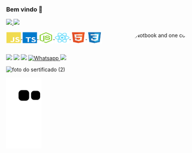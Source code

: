 ### Bem vindo 👋
<div >
      <a href="https://github.com/deviego" display="flex">
     <img height="150em" src="https://github-readme-stats.vercel.app/api?username=deviego&show_icons=true&theme=radical&include_all_commits=true&count_private=true&hide=prs,issues"/>
     <img height="150em" src="https://github-readme-stats.vercel.app/api/top-langs/?username=deviego&layout=compact&theme=radical&langs_count=7"/>
</div>

<div style="display: inline_block"><br>
  <img align="center" alt="Diego-Js" height="30" width="40" src="https://raw.githubusercontent.com/devicons/devicon/master/icons/javascript/javascript-plain.svg">
  <img align="center" alt="Diego-Ts" height="30" width="40" src="https://raw.githubusercontent.com/devicons/devicon/master/icons/typescript/typescript-plain.svg">
  <img align="center" alt="Diego-node" height="30" width="40" src="https://raw.githubusercontent.com/devicons/devicon/master/icons/nodejs/nodejs-original.svg">
  <img align="center" alt="Diego-React" height="30" width="40" src="https://raw.githubusercontent.com/devicons/devicon/master/icons/react/react-original.svg">
  <img align="center" alt="Diego-HTML" height="30" width="40" src="https://raw.githubusercontent.com/devicons/devicon/master/icons/html5/html5-original.svg">
  <img align="center" alt="Diego-CSS" height="30" width="40" src="https://raw.githubusercontent.com/devicons/devicon/master/icons/css3/css3-original.svg"> 
     
  <img align="right" alt="Notbook and one coffe" height="200" style="border-radius:50px;" src="https://raw.githubusercontent.com/MicaelliMedeiros/micaellimedeiros/master/image/computer-illustration.png">
    
</div>

##
  
<div>
     <a href="https://www.youtube.com/channel/UC57olkpMVuuFvwtQj6zoNKg" target="_blank"><img src="https://img.shields.io/badge/YouTube-FF0000?style=for-the-badge&logo=youtube&logoColor=white" target="_blank"></a>
    <a href="https://www.linkedin.com/in/diego-domingues-28a12a215/" target="_blank"><img src="https://img.shields.io/badge/-LinkedIn-%230077B5?style=for-the-badge&logo=linkedin&logoColor=white" target="_blank"></a> 
    <a href="https://discord.com/channels/@me" target="_blank"><img src="https://img.shields.io/badge/Discord-7289DA?style=for-the-badge&logo=discord&logoColor=white" target="_blank"></a>
    <a href="https://api.whatsapp.com/send?phone=5521983120628&text=Ol%C3%A1%20Afonso!%20" target="_blank">
            <img alt="Whatsapp" src="https://img.shields.io/badge/whatsapp-04B404?style=for-the-badge&logo=whatsapp&logoColor=white">
    </a>
    <a href = "mailto:diegodomingues266@gmail.com"><img src="https://img.shields.io/badge/-Gmail-%23333?style=for-the-badge&logo=gmail&logoColor=white" target="_blank">      </a>
    
    


</div>
<div>
    
![foto do sertificado (2)](https://user-images.githubusercontent.com/73961367/165835059-4c87b23c-b5c6-4233-9b91-b29f5e8ca02a.png)

    
</div>

 ![Snake animation](https://github.com/deviego/deviego/blob/output/github-contribution-grid-snake.svg)




